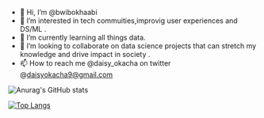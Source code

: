 - 👋 Hi, I’m @bwibokhaabi
- 👀 I’m interested in tech commuities,improvig user experiences and DS/ML .
- 🌱 I’m currently learning all things data.
- 💞️ I’m looking to collaborate on data science projects that can stretch my knowledge and drive impact in society .
- 📫 How to reach me @daisy_okacha on twitter @daisyokacha9@gmail.com

<!---
bwibokhaabi/bwibokhaabi is a ✨ special ✨ repository because its `README.md` (this file) appears on your GitHub profile.
You can click the Preview link to take a look at your changes.
--->


![Anurag's GitHub stats](https://github-readme-stats.vercel.app/api?username=bwibokhaabi&show_icons=true&theme=radical)

[![Top Langs](https://github-readme-stats.vercel.app/api/top-langs/?username=bwibokhaabi&langs_count=8)](https://github.com/anuraghazra/github-readme-stats)
